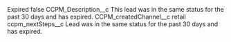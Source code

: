 <?xml version="1.0" encoding="UTF-8"?>
<CustomMetadata xmlns="http://soap.sforce.com/2006/04/metadata" xmlns:xsi="http://www.w3.org/2001/XMLSchema-instance" xmlns:xsd="http://www.w3.org/2001/XMLSchema">
    <label>Expired</label>
    <protected>false</protected>
    <values>
        <field>CCPM_Description__c</field>
        <value xsi:type="xsd:string">This lead was in the same status for the past 30 days and has expired.</value>
    </values>
    <values>
        <field>CCPM_createdChannel__c</field>
        <value xsi:type="xsd:string">retail</value>
    </values>
    <values>
        <field>ccpm_nextSteps__c</field>
        <value xsi:type="xsd:string">Lead was in the same status for the past 30 days and has expired.</value>
    </values>
</CustomMetadata>
